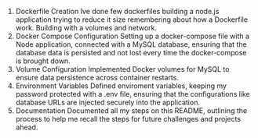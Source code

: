 1.	Dockerfile Creation
    Ive done few dockerfiles building a node.js application trying to reduce it size remembering about how a Dockerfile work.
    Building with a volumes and network.
2.	Docker Compose Configuration
	Setting up a docker-compose file with a Node application, connected with a MySQL database, ensuring that the database data is persisted and not lost every time the docker-compose is brought down.
3.	Volume Configuration
	Implemented Docker volumes for MySQL to ensure data persistence across container restarts.
5.	Environment Variables
	Defined enviroment variables, keeping my password protected with a .env file, ensuring that the configurations like database URLs are injected securely into the application.
6.	Documentation
	Documented all my steps on this README, outlining the process to help me recall the steps for future challenges and projects ahead.